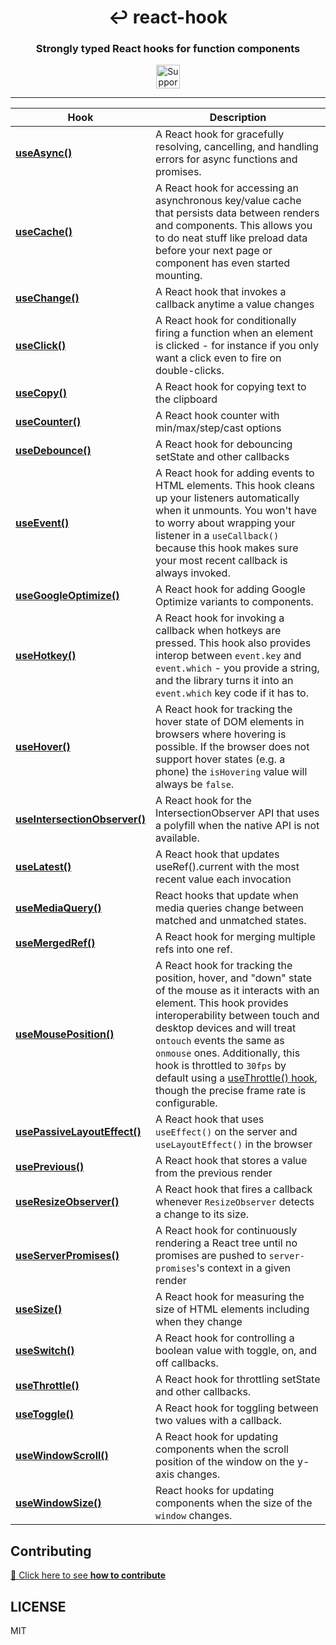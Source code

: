 <div align="center">
  <h1 align="center">
    ↩ react-hook
  </h1>
  <h3>
    Strongly typed React hooks for function components
  </h3>

  <div align="center">
    <a href="https://flexstack.com"><img src="https://flexstack.com/images/supported-by-flexstack.svg" height="38" alt="Supported by FlexStack"></a>
  </div>
</div>
<hr>

| Hook                                                                   | Description                                                                                                                                                                                                                                                                                                                                                                                                                                                     |
| ---------------------------------------------------------------------- | --------------------------------------------------------------------------------------------------------------------------------------------------------------------------------------------------------------------------------------------------------------------------------------------------------------------------------------------------------------------------------------------------------------------------------------------------------------- |
| [**useAsync()**](packages/async#readme)                                | A React hook for gracefully resolving, cancelling, and handling errors for async functions and promises.                                                                                                                                                                                                                                                                                                                                                        |
| [**useCache()**](packages/cache#readme)                                | A React hook for accessing an asynchronous key/value cache that persists data between renders and components. This allows you to do neat stuff like preload data before your next page or component has even started mounting.                                                                                                                                                                                                                                  |
| [**useChange()**](packages/change#readme)                              | A React hook that invokes a callback anytime a value changes                                                                                                                                                                                                                                                                                                                                                                                                    |
| [**useClick()**](packages/click#readme)                                | A React hook for conditionally firing a function when an element is clicked - for instance if you only want a click even to fire on double-clicks.                                                                                                                                                                                                                                                                                                              |
| [**useCopy()**](packages/copy#readme)                                  | A React hook for copying text to the clipboard                                                                                                                                                                                                                                                                                                                                                                                                                  |
| [**useCounter()**](packages/counter#readme)                            | A React hook counter with min/max/step/cast options                                                                                                                                                                                                                                                                                                                                                                                                             |
| [**useDebounce()**](packages/debounce#readme)                          | A React hook for debouncing setState and other callbacks                                                                                                                                                                                                                                                                                                                                                                                                        |
| [**useEvent()**](packages/event#readme)                                | A React hook for adding events to HTML elements. This hook cleans up your listeners automatically when it unmounts. You won't have to worry about wrapping your listener in a `useCallback()` because this hook makes sure your most recent callback is always invoked.                                                                                                                                                                                         |
| [**useGoogleOptimize()**](packages/google-optimize#readmee)            | A React hook for adding Google Optimize variants to components.                                                                                                                                                                                                                                                                                                                                                                                                 |
| [**useHotkey()**](packages/hotkey#readme)                              | A React hook for invoking a callback when hotkeys are pressed. This hook also provides interop between `event.key` and `event.which` - you provide a string, and the library turns it into an `event.which` key code if it has to.                                                                                                                                                                                                                              |
| [**useHover()**](packages/hover#readme)                                | A React hook for tracking the hover state of DOM elements in browsers where hovering is possible. If the browser does not support hover states (e.g. a phone) the `isHovering` value will always be `false`.                                                                                                                                                                                                                                                    |
| [**useIntersectionObserver()**](packages/intersection-observer#readme) | A React hook for the IntersectionObserver API that uses a polyfill when the native API is not available.                                                                                                                                                                                                                                                                                                                                                        |
| [**useLatest()**](packages/latest#readme)                              | A React hook that updates useRef().current with the most recent value each invocation                                                                                                                                                                                                                                                                                                                                                                           |
| [**useMediaQuery()**](packages/media-query#readme)                     | React hooks that update when media queries change between matched and unmatched states.                                                                                                                                                                                                                                                                                                                                                                         |
| [**useMergedRef()**](packages/merged-ref#readme)                       | A React hook for merging multiple refs into one ref.                                                                                                                                                                                                                                                                                                                                                                                                            |
| [**useMousePosition()**](packages/mouse-position#readme)               | A React hook for tracking the position, hover, and "down" state of the mouse as it interacts with an element. This hook provides interoperability between touch and desktop devices and will treat `ontouch` events the same as `onmouse` ones. Additionally, this hook is throttled to `30fps` by default using a [useThrottle() hook](https://github.com/jaredLunde/react-hook/tree/master/packages/throttle), though the precise frame rate is configurable. |
| [**usePassiveLayoutEffect()**](packages/passive-layout-effect#readme)  | A React hook that uses `useEffect()` on the server and `useLayoutEffect()` in the browser                                                                                                                                                                                                                                                                                                                                                                       |
| [**usePrevious()**](packages/previous#readme)                          | A React hook that stores a value from the previous render                                                                                                                                                                                                                                                                                                                                                                                                       |
| [**useResizeObserver()**](packages/resize-observer#readme)             | A React hook that fires a callback whenever `ResizeObserver` detects a change to its size.                                                                                                                                                                                                                                                                                                                                                                      |
| [**useServerPromises()**](packages/server-promises#readme)             | A React hook for continuously rendering a React tree until no promises are pushed to `server-promises`'s context in a given render                                                                                                                                                                                                                                                                                                                              |
| [**useSize()**](packages/size#readme)                                  | A React hook for measuring the size of HTML elements including when they change                                                                                                                                                                                                                                                                                                                                                                                 |
| [**useSwitch()**](packages/switch#readme)                              | A React hook for controlling a boolean value with toggle, on, and off callbacks.                                                                                                                                                                                                                                                                                                                                                                                |
| [**useThrottle()**](packages/throttle#readme)                          | A React hook for throttling setState and other callbacks.                                                                                                                                                                                                                                                                                                                                                                                                       |
| [**useToggle()**](packages/toggle#readme)                              | A React hook for toggling between two values with a callback.                                                                                                                                                                                                                                                                                                                                                                                                   |
| [**useWindowScroll()**](packages/window-scroll#readme)                 | A React hook for updating components when the scroll position of the window on the y-axis changes.                                                                                                                                                                                                                                                                                                                                                              |
| [**useWindowSize()**](packages/window-size#readme)                     | React hooks for updating components when the size of the `window` changes.                                                                                                                                                                                                                                                                                                                                                                                      |
## Contributing

[👋 Click here to see **how to contribute**](./CONTRIBUTING.md)

## LICENSE

MIT

